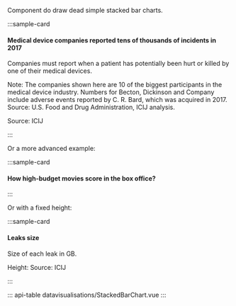 Component do draw dead simple stacked bar charts.

:::sample-card
<div class="m-4">
  <h4>
    Medical device companies reported tens of thousands of incidents in 2017  
  </h4>
  <p class="text-muted">
    Companies must report when a patient has potentially been hurt or killed by one of their medical devices.
  </p>
  <stacked-bar-chart
    :data="incidentReports"
    class="my-4"
    label-above />  
  <p class="text-muted small">
    Note: The companies shown here are 10 of the biggest participants in the medical device industry. Numbers for Becton, Dickinson and Company include adverse events reported by C. R. Bard, which was acquired in 2017. Source: U.S. Food and Drug Administration, ICIJ analysis.
  </p>
  <p class="text-muted">
    Source: ICIJ
  </p>
</div>
:::

<collapsible-block label="Show the data structure" :json="incidentReports" />

Or a more advanced example:

:::sample-card
<div class="m-4">
  <h4>
    How high-budget movies score in the box office?
  </h4>
  <stacked-bar-chart hide-empty-values :data="moviesUrl" label-field="movie" class="my-4" :sort-by="sortKey" :groups="groups" :relative="isRelative">  
    <template #header-right>    
      <div class="ml-auto d-flex border align-items-center p-0">
        <div class="border-right">
          <b-form-checkbox v-model="isRelative" class="m-2">
            Relative
          </b-form-checkbox>
        </div>
        <label class="m-2 d-flex align-items-center">
          Sort by
          <b-form-select v-model="sortKey" :options="sortKeys" size="sm" class="w-auto ml-2" required></b-form-select>
        </label>
      </div>
    </template>
  </stacked-bar-chart>
</div>
:::

Or with a fixed height:

:::sample-card
<div class="m-4">
  <h4>Leaks size</h4>
  <p class="text-muted">
    Size of each leak in GB.
  </p>
  <stacked-bar-chart 
    class="mb-4" 
    hide-legend 
    :data="leakSizes" 
    :fixed-height="fixedHeight" 
    :x-axis-tick-format="humanReadableGb" />

  <p class="text-muted form-inline align-items-center">
    <span class="ml-auto mr-3 d-inline-flex align-items-center">
      Height: 
      <b-form-select class="ml-2" size="sm" v-model="fixedHeight" :options="[200, 300, 400]" />
    </span>
    Source: ICIJ
  </p>
  
</div>
:::

::: api-table datavisualisations/StackedBarChart.vue :::

<script>
  export default {
    data () {
      return {        
        fixedHeight: 400,
        incidentReports: [
           {
              "label":"Medtronic PLC",
              "injury":71444,
              "death":1828
           },
           {
              "label":"Abbott Laboratories",
              "injury":40200,
              "death":2816
           },
           {
              "label":"Johnson & Johnson",
              "injury":25863,
              "death":104
           },
           {
              "label":"Boston Scientific",
              "injury":20509,
              "death":725
           },
           {
              "label":"Zimmer Biomet Holdings",
              "injury":15733,
              "death":146
           },
           {
              "label":"Tandem Diabetes Care, Inc.",
              "injury":13658,
              "death":26
           },
           {
              "label":"Stryker",
              "injury":5102,
              "death":90
           },
           {
              "label":"Becton, Dickinson and Company",
              "injury":3569,
              "death":130
           },
           {
              "label":"DexCom, Inc.",
              "injury":1198,
              "death":25
           },
           {
              "label":"Philips",
              "injury":450,
              "death":268
           }
         ],
         moviesUrl: "https://gist.githubusercontent.com/pirhoo/20ce1b795555210c926967a291f8a7ad/raw/13d972b7d2b98b174c33fff38aac2b7d69c85fa7/stacked-bars-movies.json",
         isRelative: true,
         sortKeys: ['movie', 'budget', 'box_office'],
         sortKey: ['movie'],
         groups: ['Budget', 'Box Office'],
         leakSizes: [
           { label: 'Paradise Papers', value: 1.4 * 1e3 },
           { label: 'Panama Papers', value: 2.6 * 1e3 },
           { label: 'Swiss Leaks', value: 3.3 },
           { label: 'LuxLeaks', value: 4 },
           { label: 'Offshore Leaks', value: 260 }
         ]
      }
    },
    methods: {
      humanReadableGb (size) {
        if (size >= 1e3) {
          return `${size/1e3} TB`          
        } else {          
          return `${size} GB`
        }
      }
    }
  }
</script>
